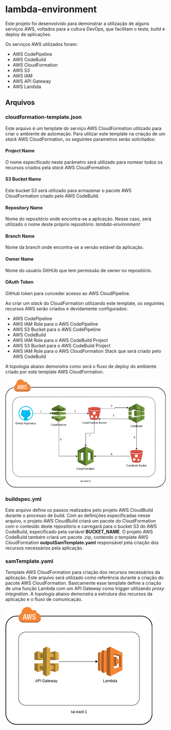 # lambda-environment
Este projeto foi desenvolvido para demonstrar a utilização de alguns serviços AWS, voltados para a cultura DevOps, que facilitam o teste, build e deploy de aplicações.

Os serviços AWS utilizados foram:
  - AWS CodePipeline
  - AWS CodeBuild
  - AWS CloudFormation
  - AWS S3
  - AWS IAM
  - AWS API Gateway
  - AWS Lambda

## Arquivos

### cloudformation-template.json
Este arquivo é um template do serviço AWS CloudFormation utilizado para criar o ambiente de automação. Para utilizar este template na criação de um *stack* AWS CloudFormation, os seguintes parametros serão solicitados:

#### Project Name
O nome especificado neste parâmetro será utilizado para nomear todos os recursos criados pela *stack* AWS CloudFormation.

#### S3 Bucket Name
Este bucket S3 será utilizado para armazenar o pacote AWS CloudFormation criado pelo AWS CodeBuild.

#### Repository Name
Nome do repositório onde encontra-se a aplicação. Nesse caso, será utilizado o nome deste próprio repositório: *lambda-environment*

#### Branch Name
Nome da branch onde encontra-se a versão estável da aplicação.

#### Owner Name
Nome do usuário GitHUb que tem permissão de *owner* no repositório.

#### OAuth Token
GitHub token para conceder acesso ao AWS CloudPipeline.


Ao criar um *stack* do CloudFormation utilizando este template, os seguintes recursos AWS serão criados e devidamente configurados:
  - AWS CodePipeline 
  - AWS IAM Role para o AWS CodePipeline
  - AWS S3 Bucket para o AWS CodePipeline
  - AWS CodeBuild
  - AWS IAM Role para o AWS CodeBuild Project
  - AWS S3 Bucket para o AWS CodeBuild Project
  - AWS IAM Role para o AWS CloudFormation Stack que será criado pelo AWS CodeBuild

A topologia abaixo demonstra como será o fluxo de deploy do ambiente criado por este template AWS CloudFormation.

![alt text](https://github.com/roening/lambda-environment/blob/master/topology.png)


### buildspec.yml
Este arquivo define os passos realizados pelo projeto AWS CloudBuild durante o processo de build.
Com as definições especificadas nesse arquivo, o projeto AWS CloudBuild criará um pacote do CloudFormation com o conteúdo deste repositório e carregará para o bucket S3 do AWS CodeBuild, especificado pela variável **BUCKET_NAME**.
O projeto AWS CodeBuild também criará um pacote .zip, contendo o template AWS CloudFormation **outputSamTemplate.yaml** responsável pela criação dos recursos necessários pela aplicação.


### samTemplate.yaml
Template AWS CloudFormation para criação dos recursos necessários da aplicação. Este arquivo será utilizado como referência durante a criação do pacote AWS CloudFormation. Basicamente esse template define a criação de uma função Lambda com um API Gateway como trigger utilizando *proxy integration*.
A topologia abaixo demonstra a estrutura dos recursos da aplicação e o fluxo de comunicação.

![alt text](https://github.com/roening/lambda-environment/blob/master/app-topology.png)
